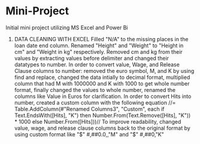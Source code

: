 # Mini-Project
Initial mini project utilizing MS Excel and Power Bi

1) DATA CLEANING WITH EXCEL
Filled "N/A" to the missing places in the loan date end column. 
Renamed "Height" and "Weight" to "Height in cm" and "Weight in kg" respectively. Removed cm and kg from their values by extracting values before delimiter and changed their datatypes to number. 
In order to convert value, Wage, and Release Clause columns to number: removed the euro symbol, M, and K by using find and replace, changed the data intially to decimal format, multiplied column that had M with 1000000 and K with 1000 to get whole number format, finally changed the values to whole number, renamed the columns like Value in Euros for clarification. 
In order to convert Hits into number, created a custom column with the following equation //= Table.AddColumn(#"Renamed Columns3", "Custom", each if Text.EndsWith([Hits], "K") then Number.From(Text.Remove([Hits], "K")) * 1000 else Number.From([Hits]))// 
To improve readability, changed value, wage, and release clause columns back to the original format by using custom format like "$" #,##0.0,,"M" and "$" #,##0,"K"
